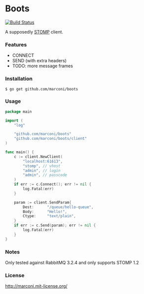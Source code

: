 # Boots

[![Build Status](https://travis-ci.org/marconi/boots.svg?branch=master)](https://travis-ci.org/marconi/boots)

A supposedly [STOMP](http://stomp.github.io/) client.

### Features

- CONNECT
- SEND (with extra headers)
- TODO: more message frames

### Installation

    $ go get github.com/marconi/boots

### Usage

```Go
package main

import (
    "log"

    "github.com/marconi/boots"
    "github.com/marconi/boots/client"
)

func main() {
    c := client.NewClient(
        "localhost:61613",
        "stomp", // vhost
        "admin", // login
        "admin", // passcode
    )
    if err := c.Connect(); err != nil {
        log.Fatal(err)
    }

    param := client.SendParam{
        Dest:      "/queue/hello-queue",
        Body:      "Hello!",
        Ctype:     "text/plain",
    }
    if err := c.Send(param); err != nil {
        log.Fatal(err)
    }
}
```

### Notes

Only tested against RabbitMQ 3.2.4 and only supports STOMP 1.2

### License

http://marconi.mit-license.org/
